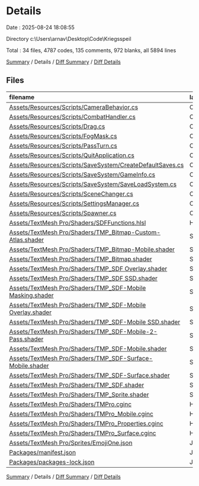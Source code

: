 # Details

Date : 2025-08-24 18:08:55

Directory c:\\Users\\arnav\\Desktop\\Code\\Kriegsspeil

Total : 34 files,  4787 codes, 135 comments, 972 blanks, all 5894 lines

[Summary](results.md) / Details / [Diff Summary](diff.md) / [Diff Details](diff-details.md)

## Files
| filename | language | code | comment | blank | total |
| :--- | :--- | ---: | ---: | ---: | ---: |
| [Assets/Resources/Scripts/CameraBehavior.cs](/Assets/Resources/Scripts/CameraBehavior.cs) | C# | 41 | 0 | 13 | 54 |
| [Assets/Resources/Scripts/CombatHandler.cs](/Assets/Resources/Scripts/CombatHandler.cs) | C# | 265 | 2 | 40 | 307 |
| [Assets/Resources/Scripts/Drag.cs](/Assets/Resources/Scripts/Drag.cs) | C# | 121 | 2 | 24 | 147 |
| [Assets/Resources/Scripts/FogMask.cs](/Assets/Resources/Scripts/FogMask.cs) | C# | 258 | 12 | 46 | 316 |
| [Assets/Resources/Scripts/PassTurn.cs](/Assets/Resources/Scripts/PassTurn.cs) | C# | 28 | 0 | 4 | 32 |
| [Assets/Resources/Scripts/QuitApplication.cs](/Assets/Resources/Scripts/QuitApplication.cs) | C# | 12 | 1 | 2 | 15 |
| [Assets/Resources/Scripts/SaveSystem/CreateDefaultSaves.cs](/Assets/Resources/Scripts/SaveSystem/CreateDefaultSaves.cs) | C# | 19 | 0 | 6 | 25 |
| [Assets/Resources/Scripts/SaveSystem/GameInfo.cs](/Assets/Resources/Scripts/SaveSystem/GameInfo.cs) | C# | 19 | 0 | 2 | 21 |
| [Assets/Resources/Scripts/SaveSystem/SaveLoadSystem.cs](/Assets/Resources/Scripts/SaveSystem/SaveLoadSystem.cs) | C# | 139 | 0 | 33 | 172 |
| [Assets/Resources/Scripts/SceneChanger.cs](/Assets/Resources/Scripts/SceneChanger.cs) | C# | 65 | 0 | 10 | 75 |
| [Assets/Resources/Scripts/SettingsManager.cs](/Assets/Resources/Scripts/SettingsManager.cs) | C# | 44 | 4 | 10 | 58 |
| [Assets/Resources/Scripts/Spawner.cs](/Assets/Resources/Scripts/Spawner.cs) | C# | 151 | 3 | 22 | 176 |
| [Assets/TextMesh Pro/Shaders/SDFFunctions.hlsl](/Assets/TextMesh%20Pro/Shaders/SDFFunctions.hlsl) | HLSL | 130 | 18 | 31 | 179 |
| [Assets/TextMesh Pro/Shaders/TMP\_Bitmap-Custom-Atlas.shader](/Assets/TextMesh%20Pro/Shaders/TMP_Bitmap-Custom-Atlas.shader) | ShaderLab | 113 | 2 | 31 | 146 |
| [Assets/TextMesh Pro/Shaders/TMP\_Bitmap-Mobile.shader](/Assets/TextMesh%20Pro/Shaders/TMP_Bitmap-Mobile.shader) | ShaderLab | 123 | 3 | 30 | 156 |
| [Assets/TextMesh Pro/Shaders/TMP\_Bitmap.shader](/Assets/TextMesh%20Pro/Shaders/TMP_Bitmap.shader) | ShaderLab | 113 | 2 | 31 | 146 |
| [Assets/TextMesh Pro/Shaders/TMP\_SDF Overlay.shader](/Assets/TextMesh%20Pro/Shaders/TMP_SDF%20Overlay.shader) | ShaderLab | 253 | 4 | 70 | 327 |
| [Assets/TextMesh Pro/Shaders/TMP\_SDF SSD.shader](/Assets/TextMesh%20Pro/Shaders/TMP_SDF%20SSD.shader) | ShaderLab | 253 | 4 | 65 | 322 |
| [Assets/TextMesh Pro/Shaders/TMP\_SDF-Mobile Masking.shader](/Assets/TextMesh%20Pro/Shaders/TMP_SDF-Mobile%20Masking.shader) | ShaderLab | 198 | 10 | 51 | 259 |
| [Assets/TextMesh Pro/Shaders/TMP\_SDF-Mobile Overlay.shader](/Assets/TextMesh%20Pro/Shaders/TMP_SDF-Mobile%20Overlay.shader) | ShaderLab | 193 | 8 | 52 | 253 |
| [Assets/TextMesh Pro/Shaders/TMP\_SDF-Mobile SSD.shader](/Assets/TextMesh%20Pro/Shaders/TMP_SDF-Mobile%20SSD.shader) | ShaderLab | 82 | 4 | 21 | 107 |
| [Assets/TextMesh Pro/Shaders/TMP\_SDF-Mobile-2-Pass.shader](/Assets/TextMesh%20Pro/Shaders/TMP_SDF-Mobile-2-Pass.shader) | ShaderLab | 290 | 15 | 85 | 390 |
| [Assets/TextMesh Pro/Shaders/TMP\_SDF-Mobile.shader](/Assets/TextMesh%20Pro/Shaders/TMP_SDF-Mobile.shader) | ShaderLab | 192 | 8 | 51 | 251 |
| [Assets/TextMesh Pro/Shaders/TMP\_SDF-Surface-Mobile.shader](/Assets/TextMesh%20Pro/Shaders/TMP_SDF-Surface-Mobile.shader) | ShaderLab | 104 | 8 | 28 | 140 |
| [Assets/TextMesh Pro/Shaders/TMP\_SDF-Surface.shader](/Assets/TextMesh%20Pro/Shaders/TMP_SDF-Surface.shader) | ShaderLab | 123 | 4 | 33 | 160 |
| [Assets/TextMesh Pro/Shaders/TMP\_SDF.shader](/Assets/TextMesh%20Pro/Shaders/TMP_SDF.shader) | ShaderLab | 253 | 4 | 70 | 327 |
| [Assets/TextMesh Pro/Shaders/TMP\_Sprite.shader](/Assets/TextMesh%20Pro/Shaders/TMP_Sprite.shader) | ShaderLab | 111 | 0 | 21 | 132 |
| [Assets/TextMesh Pro/Shaders/TMPro.cginc](/Assets/TextMesh%20Pro/Shaders/TMPro.cginc) | HLSL | 63 | 2 | 20 | 85 |
| [Assets/TextMesh Pro/Shaders/TMPro\_Mobile.cginc](/Assets/TextMesh%20Pro/Shaders/TMPro_Mobile.cginc) | HLSL | 129 | 2 | 35 | 166 |
| [Assets/TextMesh Pro/Shaders/TMPro\_Properties.cginc](/Assets/TextMesh%20Pro/Shaders/TMPro_Properties.cginc) | HLSL | 62 | 6 | 13 | 81 |
| [Assets/TextMesh Pro/Shaders/TMPro\_Surface.cginc](/Assets/TextMesh%20Pro/Shaders/TMPro_Surface.cginc) | HLSL | 75 | 7 | 18 | 100 |
| [Assets/TextMesh Pro/Sprites/EmojiOne.json](/Assets/TextMesh%20Pro/Sprites/EmojiOne.json) | JSON | 155 | 0 | 2 | 157 |
| [Packages/manifest.json](/Packages/manifest.json) | JSON | 47 | 0 | 1 | 48 |
| [Packages/packages-lock.json](/Packages/packages-lock.json) | JSON | 563 | 0 | 1 | 564 |

[Summary](results.md) / Details / [Diff Summary](diff.md) / [Diff Details](diff-details.md)